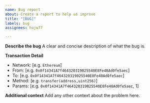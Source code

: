 ```yaml
---
name: Bug report
about: Create a report to help us improve
title: "[BUG]"
labels: bug
assignees: hujw77

---
```


**Describe the bug**
A clear and concise description of what the bug is.

**Transaction Detail**
 - Network: [e.g. `Ethereum`]
 - From: [e.g. `0x0f14341A7f464320319025540E8Fe48Ad0fe5aec`]
 - To: [e.g. `0x0f14341A7f464320319025540E8Fe48Ad0fe5aec`]
 - Method: [e.g. `transfer(address,uint256)`]
- Params: [e.g. `0x0f14341A7f464320319025540E8Fe48Ad0fe5aec`, 1]

**Additional context**
Add any other context about the problem here.
